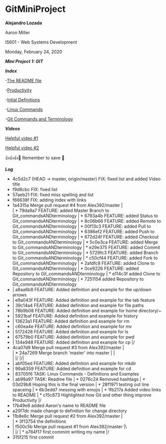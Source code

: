 # GitMiniProject

**Alejandro Lozada**

Aaron Miller

IS601 - Web Systems Development

Monday, February 24, 2020

***Mini Project 1: GIT***

***Index***

-[The README file](https://github.com/am2892/GitMiniProject/blob/master/README.md)

-[Productivity](https://github.com/am2892/GitMiniProject/blob/master/Git_Productivity.txt)

-[Intial Definitions](https://github.com/am2892/GitMiniProject/blob/master/def.txt)

-[Linux Commands](https://github.com/am2892/GitMiniProject/blob/master/linuxCommands.txt)

-[Git Commands and Terminology ](https://github.com/am2892/GitMiniProject/blob/master/Git_commandsANDterminology.txt)

***Videos***

[Helpful video #1](https://www.youtube.com/watch?v=SwK2dPFXhpU&feature=emb_logo)

[Helpful video #2](https://www.youtube.com/watch?v=rgbCcBNZcdQ&feature=emb_logo)


:+1::+1::+1::pray:
Remember to save :floppy_disk:

***Log***

* 4c5d2c7 (HEAD -> master, origin/master) FIX: fixed list and added Video title
* f9d8cbc FIX: fixed list
* 57aeb21 FIX: fixed miss spelling and list
* f66638f FIX: adding index with links
*   1a4315a Merge pull request #4 from Alex392/master
|\
| * 79da9a7 FEATURE: added Master Branch to Git_commandsANDterminology
| * 6793a4b FEATURE: added Status to Git_commandsANDterminology
| * 8c06b66 FEATURE: added Remote to Git_commandsANDterminology
| * 00f13c3 FEATURE: added Pull to Git_commandsANDterminology
| * 6386ef2 FEATURE: added Push to Git_commandsANDterminology
| * 672d24f FEATURE: added Checkout to Git_commandsANDterminology
| * 5c0e3ca FEATURE: added Merge to Git_commandsANDterminology
| * e29e375 FEATURE: added Commit to Git_commandsANDterminology
| * 5729fc3 FEATURE: added Branch to Git_commandsANDterminology
| * c50cf44 FEATURE: added Fork to Git_commandsANDterminology
| * 2afdfc9 FEATURE: added Clone to Git_commandsANDterminology
| * 0ce9226 FEATURE: added Repository to Git_commandsANDterminology
| * e114c3f added Clone to Git_commandsANDterminology
| * 7251154 added Repository to Git_commandsANDterminology
* | a8aa6b8 FEATURE: Added definition and example for the up/down arrows
* | e9a043f FEATURE: Added definition and example for the tab feature
* | 39c14a4 FEATURE: Added definition and example for file paths
* | 78b9b08 FEATURE: Added definition and example for home directory/~
* | 5921baf FEATURE: Added definition and example for history
* | 13623a1 FEATURE: Added definition and example for rm
* | c60ea4e FEATURE: Added definition and example for mv
* | 5172428 FEATURE: Added definition and example for ls
* | 67579b0 FEATURE: Added definition and example for pwd
* | 134e948 FEATURE: Added definition and example for cp
|/
*   4ca07d9 Merge pull request #3 from Alex392/master
|\
| *   24a7269 Merge branch 'master' into master
| |\
| |/
|/|
* | abf05ed FEATURE: Added definition and example for mkdir
* | 99a8359 FEATURE: Added definition and example for cd
* | 83705f6 TASK: Linux Commands - Definitions and Examples
* | ab98a97 TASK: Readme file
| * 0276c24 Removed hashtags
| * 03d29b8 Hoping this is the final version
| * 28f1971 testing out line spaceing
| * 6b3edd7 messing with emojis
| * 1fb217a Added video links to README
| * c15c873 Highlighted how Git and other thing improve Productivity
|/
* 17b49e8 added Aaron's name to README file
* a20f7dc made change to definition for change directory
*   11b8e8c Merge pull request #2 from Alex392/master
|\
| * 3f13754 the definitions
* |   f500c5b Merge pull request #1 from Alex392/master
|\ \
| |/
| * a784f17 first commint writing my name
|/
* 315f215 first commit
